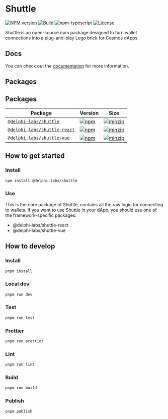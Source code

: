 # Shuttle

[![NPM version][npm-image]][npm-url]
[![Build][github-build]][github-build-url]
![npm-typescript]
[![License][github-license]][github-license-url]

Shuttle is an open-source npm package designed to turn wallet connections into a plug-and-play Lego brick for Cosmos dApps.

## Docs

You can check out the [documentation](https://shuttle.delphilabs.io/) for more information.

## Packages

## Packages

| Package                                                   | Version                                                                                                                                       | Size                                                                                                                                                             |
|-----------------------------------------------------------|-----------------------------------------------------------------------------------------------------------------------------------------------|------------------------------------------------------------------------------------------------------------------------------------------------------------------|
| [`@delphi-labs/shuttle`](packages/core)                   | [![npm](https://img.shields.io/npm/v/@delphi-labs/shuttle.svg)](https://www.npmjs.com/package/@delphi-labs/shuttle/v/latest)                  | [![minzip](https://img.shields.io/bundlephobia/minzip/@delphi-labs/shuttle.svg)](https://bundlephobia.com/result?p=@delphi-labs/shuttle@latest)                  |
| [`@delphi-labs/shuttle-react`](packages/react)            | [![npm](https://img.shields.io/npm/v/@delphi-labs/shuttle-react.svg)](https://www.npmjs.com/package/@delphi-labs/shuttle-react/v/latest)      | [![minzip](https://img.shields.io/bundlephobia/minzip/@delphi-labs/shuttle-react.svg)](https://bundlephobia.com/result?p=@delphi-labs/shuttle-react@latest)      |
| [`@delphi-labs/shuttle-vue`](packages/vue)                | [![npm](https://img.shields.io/npm/v/@delphi-labs/shuttle-vue.svg)](https://www.npmjs.com/package/@delphi-labs/shuttle-vue/v/latest)          | [![minzip](https://img.shields.io/bundlephobia/minzip/@delphi-labs/shuttle-vue.svg)](https://bundlephobia.com/result?p=@delphi-labs/shuttle-vue)                 |


## How to get started

### Install

```bash
npm install @delphi-labs/shuttle
```

### Use

This is the core package of Shuttle, contains all the raw logic for connecting to wallets. If you want to use Shuttle in your dApp, you should use one of the framework-specific packages:

- @delphi-labs/shuttle-react
- @delphi-labs/shuttle-vue


## How to develop

### Install

```bash
pnpm install
```

### Local dev

```bash
pnpm run dev
```

### Test

```bash
pnpm run test
```

### Prettier

```bash
pnpm run prettier
```

### Lint

```bash
pnpm run lint
```

### Build

```bash
pnpm run build
```

### Publish

```bash
pnpm publish
```

[npm-url]: https://www.npmjs.com/package/@delphi-labs/shuttle
[npm-image]: https://img.shields.io/npm/v/@delphi-labs/shuttle
[npm-typescript]: https://img.shields.io/npm/types/@delphi-labs/shuttle
[github-license]: https://img.shields.io/github/license/delphi-labs/shuttle
[github-license-url]: https://github.com/delphi-labs/shuttle/blob/main/LICENSE
[github-build]: https://github.com/delphi-labs/shuttle/actions/workflows/publish.yml/badge.svg
[github-build-url]: https://github.com/delphi-labs/shuttle/actions/workflows/publish.yml
